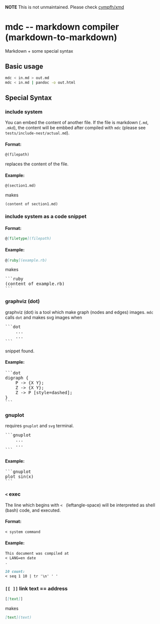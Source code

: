 **NOTE** This is not unmaintained. Please check [cympfh/xmd](https://github.com/cympfh/xmd)

# mdc -- markdown compiler (markdown-to-markdown)

Markdown + some special syntax

## Basic usage

```bash
mdc < in.md > out.md
mdc < in.md | pandoc -o out.html
```

## Special Syntax

### include system

You can embed the content of another file.
If the file is markdown (`.md`, `.mkd`), the content will be embbed after compiled with `mdc`
(please see `tests/include-nest/actual.md`).

#### Format:

```markdown
@(filepath)
```

replaces the content of the file.

#### Example:

```markdown
@(section1.md)
```

makes

```
(content of section1.md)
```

### include system as a code snippet

#### Format:

```markdown
@[filetype](filepath)
```

#### Example:

```markdown
@[ruby](example.rb)
```

makes

<pre>
```ruby
(content of example.rb)
```
</pre>

### graphviz (dot)

graphviz (dot) is a tool which make graph (nodes and edges) images.
`mdc` calls `dot` and makes svg images when

<pre>
```dot
    ...
    ...
```
</pre>

snippet found.

#### Example:

<pre>
```dot
digraph {
    P -> {X Y};
    Z -> {X Y};
    Z -> P [style=dashed];
}
```
</pre>

### gnuplot

requires `gnuplot` and `svg` terminal.

<pre>
```gnuplot
    ...
    ...
```
</pre>

#### Example:

<pre>
```gnuplot
plot sin(x)
```
</pre>

### `<` exec

The line which begins with `< ` (leftangle-space) will be interpreted as shell (bash) code, and executed.

#### Format:

```markdown
< system command
```

#### Example:

```markdown
This document was compiled at
< LANG=en date
.
```

```markdown
10 count:
< seq 1 10 | tr '\n' ' '
```

### `[[ ]]` link text == address

```markdown
[[text]]
```

makes

```markdown
[text](text)
```
